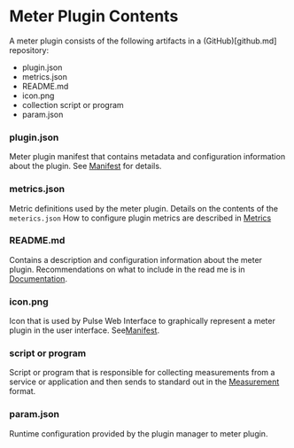 Meter Plugin Contents
=====================

A meter plugin consists of the following artifacts in a (GitHub)[github.md] repository:

- plugin.json
- metrics.json
- README.md
- icon.png
- collection script or program
- param.json

### plugin.json

Meter plugin manifest that contains metadata and configuration information about the plugin. See [Manifest](../reference/manifest.md) for details.

### metrics.json

Metric definitions used by the meter plugin. Details on the contents of the `meterics.json` How to configure plugin metrics  are described in [Metrics](../reference/metrics.md)

### README.md

Contains a description and configuration information about the meter plugin. Recommendations on what to include in the read me is in [Documentation](../reference/documentation.md).

### icon.png

Icon that is used by Pulse Web Interface to graphically represent a meter plugin in the user interface. See[Manifest](../reference/manifest.md#icon).

### script or program

Script or program that is responsible for collecting measurements from a service or application and then sends to standard out in the [Measurement](../reference/measurements.md) format.

### param.json

Runtime configuration provided by the plugin manager to meter plugin.




